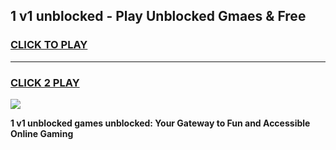 
## 1 v1 unblocked - Play Unblocked Gmaes & Free
<h3>
<a href="https://news.freeplayer.one?title=1_v1_unblocked&ref=16F">CLICK TO PLAY</a></h3>
<hr>

<h3>
<a href="https://news.freeplayer.one?title=1_v1_unblocked&ref=16F">CLICK 2 PLAY</a>
  
</h3>

<a href="https://news.freeplayer.one?title=1_v1_unblocked&ref=16F/"><img src="https://clearcache.store/games.png"></a>


**1 v1 unblocked games unblocked: Your Gateway to Fun and Accessible Online Gaming**
